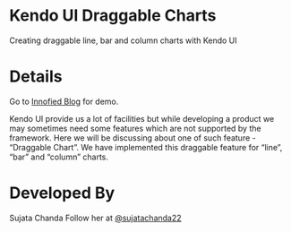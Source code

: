 Kendo UI Draggable Charts
====================

Creating draggable line, bar and column charts with Kendo UI




Details
====================

Go to <a target="_blank" href="http://innofied.com/kendodraggablecharts">Innofied Blog</a> for demo.

Kendo UI provide us a lot of facilities but while developing a product we may sometimes
 need some features which are not supported by the framework. Here we will be discussing
 about one of such feature - “Draggable Chart”. We have implemented this draggable feature
 for “line”, “bar” and “column” charts.



Developed By
====================

Sujata Chanda
Follow her at <a target="_blank" href="https://twitter.com/sujatachanda22">@sujatachanda22</a>